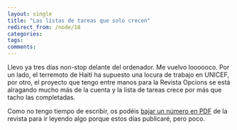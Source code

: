 ```yaml
---
layout: single
title: "Las listas de tareas que solo crecen"
redirect_from: /node/18
categories:
tags: 
comments: 
---
```

Llevo ya tres días non-stop delante del ordenador. Me vuelvo loooooco. Por un lado, el terremoto de Haití ha supuesto una locura de trabajo en UNICEF, por otro, el proyecto que tengo entre manos para la Revista Opcions se está alragando mucho más de la cuenta y la lista de tareas crece por más que tacho las completadas.

Como no tengo tiempo de escribir, os podéis [bajar un número en PDF](http://opcions.org/cast/contenidos.html) de la revista para ir leyendo algo porque estos días publicaré, pero poco.
